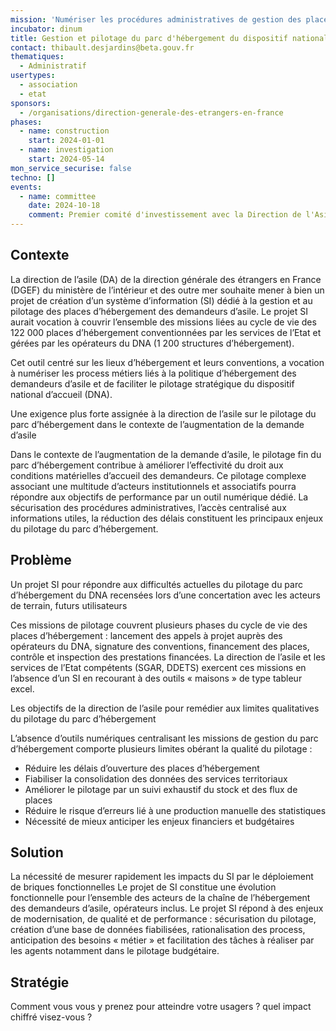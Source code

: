 ```yaml
---
mission: 'Numériser les procédures administratives de gestion des places d''hébergement du dispositif national d''accueil '
incubator: dinum
title: Gestion et pilotage du parc d'hébergement du dispositif national d'acceuil
contact: thibault.desjardins@beta.gouv.fr
thematiques:
  - Administratif
usertypes:
  - association
  - etat
sponsors:
  - /organisations/direction-generale-des-etrangers-en-france
phases:
  - name: construction
    start: 2024-01-01
  - name: investigation
    start: 2024-05-14
mon_service_securise: false
techno: []
events:
  - name: committee
    date: 2024-10-18
    comment: Premier comité d'investissement avec la Direction de l'Asile
---
```

## Contexte

La direction de l’asile (DA) de la direction générale des étrangers en France (DGEF) du ministère de l’intérieur et des outre mer souhaite mener à bien un projet de création d’un système d’information (SI) dédié à la gestion et au pilotage des places d’hébergement des demandeurs d’asile. Le projet SI aurait vocation à couvrir l’ensemble des missions liées au cycle de vie des 122 000 places d’hébergement conventionnées par les services de l’Etat et gérées par les opérateurs du DNA (1 200 structures d’hébergement). 

Cet outil centré sur les lieux d’hébergement et leurs conventions, a vocation à numériser les process métiers liés à la politique d’hébergement des demandeurs d’asile et de faciliter le pilotage stratégique du dispositif national d’accueil (DNA). 


Une exigence plus forte assignée à la direction de l’asile sur le pilotage du parc d’hébergement dans le contexte de l’augmentation de la demande d’asile

Dans le contexte de l’augmentation de la demande d’asile, le pilotage fin du parc d’hébergement contribue à améliorer l’effectivité du droit aux conditions matérielles d’accueil des demandeurs. Ce pilotage complexe associant une multitude d’acteurs institutionnels et associatifs pourra répondre aux objectifs de performance par un outil numérique dédié.  La sécurisation des procédures administratives, l’accès centralisé aux informations utiles, la réduction des délais constituent les principaux enjeux du pilotage du parc d’hébergement.  


## Problème


Un projet SI pour répondre aux difficultés actuelles du pilotage du parc d’hébergement du DNA recensées lors d’une concertation avec les acteurs de terrain, futurs utilisateurs

Ces missions de pilotage couvrent plusieurs phases du cycle de vie des places d’hébergement : lancement des appels à projet auprès des opérateurs du DNA, signature des conventions, financement des places, contrôle et inspection des prestations financées. La direction de l’asile et les services de l’Etat compétents (SGAR, DDETS) exercent ces missions en l’absence d’un SI en recourant à des outils « maisons » de type tableur excel.

Les objectifs de la direction de l’asile pour remédier aux limites qualitatives du pilotage du parc d’hébergement 

L’absence d’outils numériques centralisant les missions de gestion du parc d’hébergement comporte plusieurs limites obérant la qualité du pilotage : 

-	Réduire les délais d’ouverture des places d’hébergement
-	Fiabiliser la consolidation des données des services territoriaux 
-	Améliorer le pilotage par un suivi exhaustif du stock et des flux de places 
-	Réduire le risque d’erreurs lié à une production manuelle des statistiques 
-	Nécessité de mieux anticiper les enjeux financiers et budgétaires 


## Solution

La nécessité de mesurer rapidement les impacts du SI par le déploiement de briques fonctionnelles 
Le projet de SI constitue une évolution fonctionnelle pour l’ensemble des acteurs de la chaîne de l’hébergement des demandeurs d’asile, opérateurs inclus. Le projet SI répond à des enjeux de modernisation, de qualité et de performance : sécurisation du pilotage, création d’une base de données fiabilisées, rationalisation des process, anticipation des besoins « métier » et facilitation des tâches à réaliser par les agents notamment dans le pilotage budgétaire. 


## Stratégie

Comment vous vous y prenez pour atteindre votre usagers ? quel impact chiffré visez-vous ?
